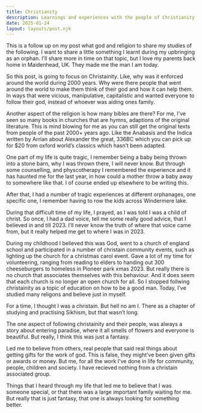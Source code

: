 ```yaml
---
title: Christianity
description: Learnings and experiences with the people of Christianity
date: 2025-01-24
layout: layouts/post.njk
---
```


This is a follow up on my post what god and religion to share my studies of the following. I want to share a little something I learnt during my upbringing as an orphan. I’ll share more in time on that topic, but I love my parents back home in Maidenhead, UK. They made me the man I am today.

So this post, is going to focus on Christainity. Like, why was it enforced around the world during 2000 years. Why were there people that went around the world to make them think of their god and how it can help them. In ways that were vicious, manipulative, capitalistic and wanted everyone to follow their god, instead of whoever was aiding ones family.

Another aspect of the religion is how many bibles are there? For me, I’ve seen so many books in churches that are hymns, adaptions of the original literature. This is mind blowing for me as you can still get the original texts from people of the past 2000+ years ago. Like the Anabasis and the Indica written by Arrian about Alexander the great, 336BC which you can pick up for $20 from oxford world’s classics which hasn’t been adapted.

One part of my life is quite tragic, I remember being a baby being thrown into a stone barn, why I was thrown there, I will never know. But through some counselling, and physcotherapy I remembered the experience and it has haunted me for the last year, in how could a mother throw a baby away to somewhere like that. I of course ended up elsewhere to be writing this.

After that, I had a number of tragic experiences at different orphanages, one specific one, I remember having to row the kids across Windermere lake.

During that difficult time of my life, I prayed, as I was told I was a child of christ. So once, I had a dad voice, tell me some really good advice, that I believed in and till 2023. I’ll never know the truth of where that voice came from, but it really helped me get to where I was in 2023. 

During my childhood I believed this was God, went to a church of england school and participated in a number of christain community events, such as lighting up the church for a christmas carol event. Gave a lot of my time for volunteering, ranging from reading to elders to handing out 300 cheeseburgers to homeless in Pioneer park xmas 2023. But really there is no church that associates themselves with this behaviour. And it does seem that each church is no longer an open church for all. So I stopped follwing christainity as a topic of education on how to be a good man. Today, I’ve studied many religons and believe just in myself.

For a time, I thought I was a christain. But hell no am I. There as a chapter of studying and practising Sikhism, but that wasn’t long.

The one aspect of following christainity and their people, was always a story about entering paradise, where it all smells of flowers and everyone is beautiful. But really, I think this was just a fantasy.

Led me to believe from others, real people that said real things about getting gifts for the work of god. This is false, they might’ve been given gifts or awards or money. But me, for all the work I’ve done in life for community, people, children and society. I have recieved nothing from a christain associated group.

Things that I heard through my life that led me to believe that I was someone special, or that there was a large important family waiting for me. But really that is just fantasy, that one is always looking for something better.
